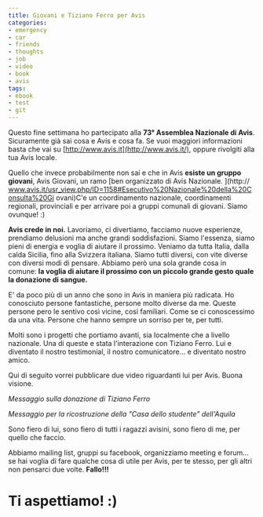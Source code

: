 ```yaml
---
title: Giovani e Tiziano Ferro per Avis
categories:
- emergency
- car
- friends
- thoughts
- job
- video
- book
- avis
tags:
- ebook
- test
- git
---
```

Questo fine settimana ho partecipato alla **73° Assemblea Nazionale di Avis**.
Sicuramente già sai cosa e Avis e cosa fa. Se vuoi maggiori informazioni basta
che vai su [http://www.avis.it](http://www.avis.it/), oppure rivolgiti alla
tua Avis locale.

Quello che invece probabilmente non sai e che in Avis **esiste un gruppo
giovani**, Avis Giovani, un ramo [ben organizzato di Avis Nazionale. ](http://
www.avis.it/usr_view.php/ID=1158#Esecutivo%20Nazionale%20della%20Consulta%20Gi
ovani)C'e un coordinamento nazionale, coordinamenti regionali, provinciali e
per arrivare poi a gruppi comunali di giovani. Siamo ovunque! :)

**Avis crede in noi.** Lavoriamo, ci divertiamo, facciamo nuove esperienze, prendiamo delusioni ma anche grandi soddisfazioni. Siamo l'essenza, siamo pieni di energia e voglia di aiutare il prossimo. Veniamo da tutta Italia, dalla calda Sicilia, fino alla Svizzera italiana. Siamo tutti diversi, con vite diverse con diversi modi di pensare. Abbiamo però una sola grande cosa in comune: **la voglia di aiutare il prossimo con un piccolo grande gesto quale la donazione di sangue.**

E' da poco più di un anno che sono in Avis in maniera più radicata. Ho
conosciuto persone fantastiche, persone molto diverse da me. Queste persone
pero le sentivo così vicine, così familiari. Come se ci conoscessimo da una
vita. Persone che hanno sempre un sorriso per te, per tutti.

Molti sono i progetti che portiamo avanti, sia localmente che a livello
nazionale. Una di queste e stata l'interazione con Tiziano Ferro. Lui e
diventato il nostro testimonial, il nostro comunicatore... e diventato nostro
amico.

Qui di seguito vorrei pubblicare due video riguardanti lui per Avis. Buona
visione.

  
_Messaggio sulla donazione di Tiziano Ferro_

  
_Messaggio per la ricostruzione della "Casa dello studente" dell'Aquila_

Sono fiero di lui, sono fiero di tutti i ragazzi avisini, sono fiero di me,
per quello che faccio.

Abbiamo mailing list, gruppi su facebook, organizziamo meeting e forum... se
hai voglia di fare qualche cosa di utile per Avis, per te stesso, per gli
altri non pensarci due volte. **Fallo!!!**

# **Ti aspettiamo! :)**

